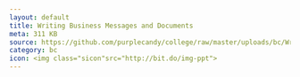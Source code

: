 ```yaml
---
layout: default
title: Writing Business Messages and Documents
meta: 311 KB
source: https://github.com/purplecandy/college/raw/master/uploads/bc/Writing%20business%20messages%20and%20documents.pptx
category: bc
icon: <img class="sicon"src="http://bit.do/img-ppt">
---
```


